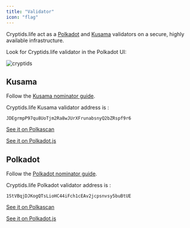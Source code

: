 ```yaml
---
title: "Validator"
icon: "flag"
---
```


Cryptids.life act as a [Polkadot](https://polkadot.network) and [Kusama](https://kusama.network/) validators on a secure, highly available infrastructure.

Look for Cryptids.life validator in the Polkadot UI:

![cryptids](/images/ksm-stash.png)

## Kusama

Follow the [Kusama nominator guide](https://wiki.polkadot.network/docs/en/mirror-maintain-guides-how-to-nominate-kusama).

Cryptids.life Kusama validator address is :

`JDEgrmpP97qu8UoTjm2Ra8wJUrXFrunabsnyQ2bZRspf9r6`

[See it on Polkascan](https://polkascan.io/pre/kusama/account/JDEgrmpP97qu8UoTjm2Ra8wJUrXFrunabsnyQ2bZRspf9r6)

[See it on Polkadot.js](https://polkadot.js.org/apps/#/staking/query/JDEgrmpP97qu8UoTjm2Ra8wJUrXFrunabsnyQ2bZRspf9r6)

## Polkadot

Follow the [Polkadot nominator guide](https://wiki.polkadot.network/docs/en/maintain-guides-how-to-nominate-polkadot).

Cryptids.life Polkadot validator address is :

`1StVBqjDJKogQTsLioHC44iFch1cEAv2jcpsnvsy5buBtUE`

[See it on Polkascan](https://polkascan.io/polkadot/account/1StVBqjDJKogQTsLioHC44iFch1cEAv2jcpsnvsy5buBtUE)

[See it on Polkadot.js](https://polkadot.js.org/apps/#/staking/query/1StVBqjDJKogQTsLioHC44iFch1cEAv2jcpsnvsy5buBtUE)
